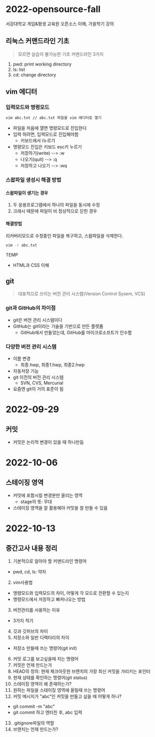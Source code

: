 # 2022-opensource-fall
서강대학교 게임&amp;평생 교육원 오픈소스 이해, 가을학기 강의

## 리눅스 커맨드라인 기초
> 모르면 실습이 불가능한 기초 커맨드라인 3가지
1. pwd: print working directory
2. ls: list
3. cd: change directory

## vim 에디터

### 입력모드와 명령모드

```bash
vim abc.txt // abc.txt 파일을 vim 에디터로 열기
```
- 파일을 처음에 열면 명령모드로 진입한다
- 입력 하려면, 입력모드로 진입해야함
  - 키보드에서 i누르기
- 명령모드 진입은 키보드 esc키 누르기
  - 저장하기(write) --> :w
  - 나오기(quit) --> :q
  - 저장하고 나오기 --> :wq
  
### 스왑파일 생성시 해결 방법
#### 스왑파일이 생기는 경우
1. 두 응용프로그램에서 하나의 파일을 동시에 수정
2. 크래시 때문에 파일이 비 정상적으로 닫힌 경우
#### 해결방법
리커버리모드로 수정중인 파일을 복구하고, 스왑파일을 삭제한다.
```bash
vim -r abc.txt
```
  
TEMP
- HTML과 CSS 이해

## git

>  대표적으로 쓰이는 버전 관리 시스템(Version Control Sysem, VCS)

### git과 GitHub의 차이점
- git은 버전 관리 시스템이다
- GitHub는 git이라는 기술을 기반으로 만든 플랫폼
  - GitHub에서 만들었는데, GitHub를 마이크로소프트가 인수함

### 다양한 버전 관리 시스템
- 이름 변경
  - 최종.hwp, 최종1.hwp, 최종2.hwp
- 자동저장 기능
- git 이전의 버전 관리 시스템
  - SVN, CVS, Mercurial
- 요즘엔 git이 거의 표준이 됨

# 2022-09-29
## 커밋
- 커밋은 논리적 변경이 있을 때 하나만듬

# 2022-10-06

## 스테이징 영역
- 커밋에 포함시킬 변경분만 올리는 영역
  - stage의 뜻: 무대
- 스테이징 영역을 잘 활용해야 커밋을 잘 만들 수 있음

# 2022-10-13

## 중간고사 내용 정리

1. 기본적으로 알아야 할 커맨드라인 명령어
  - pwd, cd, ls: 약자
2. vim사용법
  - 명령모드와 입력모드의 차이, 어떻게 각 모드로 전환할 수 있는지
  - 명령모드에서 저장하고 빠져나오는 방법
3. 버전관리를 사용하는 이유
  - 3가지 적기
4. 깃과 깃허브의 차이
5. 저장소와 일반 디렉터리의 차이
  - 저장소 만들때 쓰는 명령어(git init)
6. 커밋 로그를 보고싶을때 치는 명령어
7. 커밋은 언제 만드는가
8. HEAD의 정의: 현재 체크아웃한 브랜치의 가장 최신 커밋을 가리키는 포인터
9. 현재 상태를 확인하는 명령어(git status)
10. 스테이징 영역이 왜 존재하는가?
11. 원하는 파일을 스테이징 영역에 올릴때 쓰는 명령어
12. 커밋 메시지가 "abc"인 커밋을 만들고 싶을 때 어떻게 하나?
  - git commit -m "abc"
  - git commit 하고 엔터친 후, abc 입력
13. .gitignore파일의 역할
14. 브랜치는 언제 만드는가?
